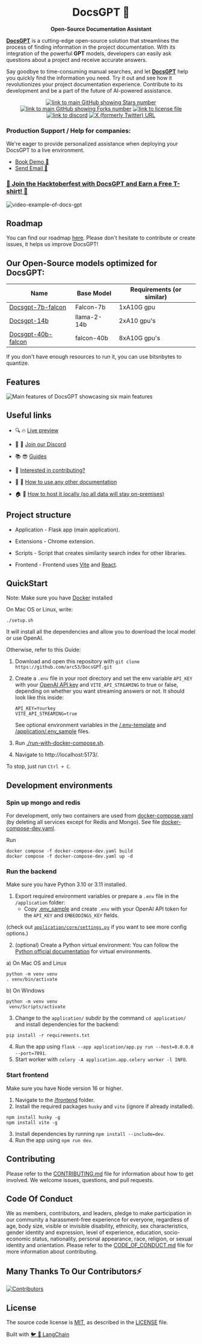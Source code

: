 <h1 align="center">
  DocsGPT  🦖
</h1>

<p align="center">
  <strong>Open-Source Documentation Assistant</strong>
</p>

<p align="left">
  <strong><a href="https://docsgpt.arc53.com/">DocsGPT</a></strong> is a cutting-edge open-source solution that streamlines the process of finding information in the project documentation. With its integration of the powerful <strong>GPT</strong> models, developers can easily ask questions about a project and receive accurate answers.
  
Say goodbye to time-consuming manual searches, and let <strong><a href="https://docsgpt.arc53.com/">DocsGPT</a></strong> help you quickly find the information you need. Try it out and see how it revolutionizes your project documentation experience. Contribute to its development and be a part of the future of AI-powered assistance.
</p>

<div align="center">
  
  <a href="https://github.com/arc53/DocsGPT">![link to main GitHub showing Stars number](https://img.shields.io/github/stars/arc53/docsgpt?style=social)</a>
  <a href="https://github.com/arc53/DocsGPT">![link to main GitHub showing Forks number](https://img.shields.io/github/forks/arc53/docsgpt?style=social)</a>
  <a href="https://github.com/arc53/DocsGPT/blob/main/LICENSE">![link to license file](https://img.shields.io/github/license/arc53/docsgpt)</a>
  <a href="https://discord.gg/n5BX8dh8rU">![link to discord](https://img.shields.io/discord/1070046503302877216)</a>
  <a href="https://twitter.com/ATushynski">![X (formerly Twitter) URL](https://img.shields.io/twitter/url?url=https%3A%2F%2Ftwitter.com%2FATushynski)</a>

 
</div>

### Production Support / Help for companies:

We're eager to provide personalized assistance when deploying your DocsGPT to a live environment.

- [Book Demo :wave:](https://airtable.com/appdeaL0F1qV8Bl2C/shrrJF1Ll7btCJRbP)
- [Send Email :email:](mailto:contact@arc53.com?subject=DocsGPT%20support%2Fsolutions)

### [:tada: Join the Hacktoberfest with DocsGPT and Earn a Free T-shirt! :tada:](https://github.com/arc53/DocsGPT/blob/main/HACKTOBERFEST.md)

![video-example-of-docs-gpt](https://d3dg1063dc54p9.cloudfront.net/videos/demov3.gif)

## Roadmap

You can find our roadmap [here](https://github.com/orgs/arc53/projects/2). Please don't hesitate to contribute or create issues, it helps us improve DocsGPT!

## Our Open-Source models optimized for DocsGPT:

| Name                                                                  | Base Model  | Requirements (or similar) |
| --------------------------------------------------------------------- | ----------- | ------------------------- |
| [Docsgpt-7b-falcon](https://huggingface.co/Arc53/docsgpt-7b-falcon)   | Falcon-7b   | 1xA10G gpu                |
| [Docsgpt-14b](https://huggingface.co/Arc53/docsgpt-14b)               | llama-2-14b | 2xA10 gpu's               |
| [Docsgpt-40b-falcon](https://huggingface.co/Arc53/docsgpt-40b-falcon) | falcon-40b  | 8xA10G gpu's              |

If you don't have enough resources to run it, you can use bitsnbytes to quantize.

## Features

![Main features of DocsGPT showcasing six main features](https://user-images.githubusercontent.com/17906039/220427472-2644cff4-7666-46a5-819f-fc4a521f63c7.png)

## Useful links

- :mag: :fire: [Live preview](https://docsgpt.arc53.com/)

- :speech_balloon: :tada: [Join our Discord](https://discord.gg/n5BX8dh8rU)

- :books: :sunglasses: [Guides](https://docs.docsgpt.co.uk/)

- :couple: [Interested in contributing?](https://github.com/arc53/DocsGPT/blob/main/CONTRIBUTING.md)

- :file_folder: :rocket: [How to use any other documentation](https://docs.docsgpt.co.uk/Guides/How-to-train-on-other-documentation)

- :house: :closed_lock_with_key: [How to host it locally (so all data will stay on-premises)](https://docs.docsgpt.co.uk/Guides/How-to-use-different-LLM)

## Project structure

- Application - Flask app (main application).

- Extensions - Chrome extension.

- Scripts - Script that creates similarity search index for other libraries.

- Frontend - Frontend uses <a href="https://vitejs.dev/">Vite</a> and <a href="https://react.dev/">React</a>.

## QuickStart

Note: Make sure you have [Docker](https://docs.docker.com/engine/install/) installed

On Mac OS or Linux, write:

`./setup.sh`

It will install all the dependencies and allow you to download the local model or use OpenAI.

Otherwise, refer to this Guide:

1. Download and open this repository with `git clone https://github.com/arc53/DocsGPT.git`
2. Create a `.env` file in your root directory and set the env variable `API_KEY` with your [OpenAI API key](https://platform.openai.com/account/api-keys) and `VITE_API_STREAMING` to true or false, depending on whether you want streaming answers or not.
   It should look like this inside:

   ```
   API_KEY=Yourkey
   VITE_API_STREAMING=true
   ```

   See optional environment variables in the [/.env-template](https://github.com/arc53/DocsGPT/blob/main/.env-template) and [/application/.env_sample](https://github.com/arc53/DocsGPT/blob/main/application/.env_sample) files.

3. Run [./run-with-docker-compose.sh](https://github.com/arc53/DocsGPT/blob/main/run-with-docker-compose.sh).
4. Navigate to http://localhost:5173/.

To stop, just run `Ctrl + C`.

## Development environments

### Spin up mongo and redis

For development, only two containers are used from [docker-compose.yaml](https://github.com/arc53/DocsGPT/blob/main/docker-compose.yaml) (by deleting all services except for Redis and Mongo).
See file [docker-compose-dev.yaml](./docker-compose-dev.yaml).

Run

```
docker compose -f docker-compose-dev.yaml build
docker compose -f docker-compose-dev.yaml up -d
```

### Run the backend

Make sure you have Python 3.10 or 3.11 installed.

1. Export required environment variables or prepare a `.env` file in the `/application` folder:
   - Copy [.env_sample](https://github.com/arc53/DocsGPT/blob/main/application/.env_sample) and create `.env` with your OpenAI API token for the `API_KEY` and `EMBEDDINGS_KEY` fields.

(check out [`application/core/settings.py`](application/core/settings.py) if you want to see more config options.)

2. (optional) Create a Python virtual environment:
   You can follow the [Python official documentation](https://docs.python.org/3/tutorial/venv.html) for virtual environments.

a) On Mac OS and Linux

```commandline
python -m venv venv
. venv/bin/activate
```

b) On Windows

```commandline
python -m venv venv
 venv/Scripts/activate
```

3. Change to the `application/` subdir by the command `cd application/` and install dependencies for the backend:

```commandline
pip install -r requirements.txt
```

4. Run the app using `flask --app application/app.py run --host=0.0.0.0 --port=7091`.
5. Start worker with `celery -A application.app.celery worker -l INFO`.

### Start frontend

Make sure you have Node version 16 or higher.

1. Navigate to the [/frontend](https://github.com/arc53/DocsGPT/tree/main/frontend) folder.
2. Install the required packages `husky` and `vite` (ignore if already installed).

```commandline
npm install husky -g
npm install vite -g
```

3. Install dependencies by running `npm install --include=dev`.
4. Run the app using `npm run dev`.

## Contributing

Please refer to the [CONTRIBUTING.md](CONTRIBUTING.md) file for information about how to get involved. We welcome issues, questions, and pull requests.

## Code Of Conduct

We as members, contributors, and leaders, pledge to make participation in our community a harassment-free experience for everyone, regardless of age, body size, visible or invisible disability, ethnicity, sex characteristics, gender identity and expression, level of experience, education, socio-economic status, nationality, personal appearance, race, religion, or sexual identity and orientation. Please refer to the [CODE_OF_CONDUCT.md](CODE_OF_CONDUCT.md) file for more information about contributing.

## Many Thanks To Our Contributors⚡

<a href="https://github.com/arc53/DocsGPT/graphs/contributors" alt="View Contributors">
  <img src="https://contrib.rocks/image?repo=arc53/DocsGPT" alt="Contributors" />
</a>

## License

The source code license is [MIT](https://opensource.org/license/mit/), as described in the [LICENSE](LICENSE) file.

Built with [:bird: :link: LangChain](https://github.com/hwchase17/langchain)
